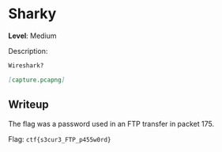 # Sharky

**Level**: Medium

Description:

```markdown
Wireshark?

[capture.pcapng]
```

## Writeup

The flag was a password used in an FTP transfer in packet 175.

Flag: `ctf{s3cur3_FTP_p455w0rd}`
